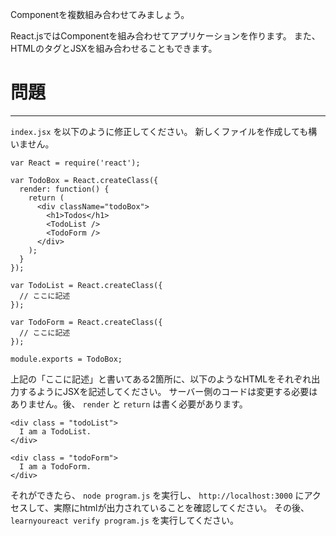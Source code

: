 Componentを複数組み合わせてみましょう。

React.jsではComponentを組み合わせてアプリケーションを作ります。
また、HTMLのタグとJSXを組み合わせることもできます。


# 問題
---

`index.jsx` を以下のように修正してください。
新しくファイルを作成しても構いません。


```
var React = require('react');

var TodoBox = React.createClass({
  render: function() {
    return (
      <div className="todoBox">
        <h1>Todos</h1>
        <TodoList />
        <TodoForm />
      </div>
    );
  }
});

var TodoList = React.createClass({
  // ここに記述
});

var TodoForm = React.createClass({
  // ここに記述
});

module.exports = TodoBox;
```

上記の「ここに記述」と書いてある2箇所に、以下のようなHTMLをそれぞれ出力するようにJSXを記述してください。
サーバー側のコードは変更する必要はありません。後、 `render` と `return` は書く必要があります。

```
<div class = "todoList">
  I am a TodoList.
</div>
```
```
<div class = "todoForm">
  I am a TodoForm.
</div>
```

それができたら、 `node program.js` を実行し、 `http://localhost:3000` にアクセスして、実際にhtmlが出力されていることを確認してください。
その後、 `learnyoureact verify program.js` を実行してください。
